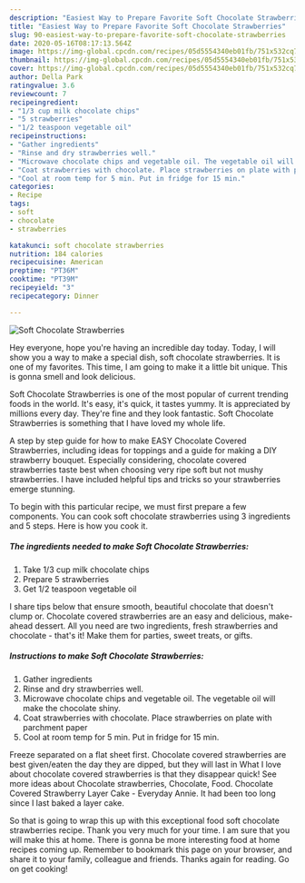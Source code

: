 ```yaml
---
description: "Easiest Way to Prepare Favorite Soft Chocolate Strawberries"
title: "Easiest Way to Prepare Favorite Soft Chocolate Strawberries"
slug: 90-easiest-way-to-prepare-favorite-soft-chocolate-strawberries
date: 2020-05-16T08:17:13.564Z
image: https://img-global.cpcdn.com/recipes/05d5554340eb01fb/751x532cq70/soft-chocolate-strawberries-recipe-main-photo.jpg
thumbnail: https://img-global.cpcdn.com/recipes/05d5554340eb01fb/751x532cq70/soft-chocolate-strawberries-recipe-main-photo.jpg
cover: https://img-global.cpcdn.com/recipes/05d5554340eb01fb/751x532cq70/soft-chocolate-strawberries-recipe-main-photo.jpg
author: Della Park
ratingvalue: 3.6
reviewcount: 7
recipeingredient:
- "1/3 cup milk chocolate chips"
- "5 strawberries"
- "1/2 teaspoon vegetable oil"
recipeinstructions:
- "Gather ingredients"
- "Rinse and dry strawberries well."
- "Microwave chocolate chips and vegetable oil. The vegetable oil will make the chocolate shiny."
- "Coat strawberries with chocolate. Place strawberries on plate with parchment paper"
- "Cool at room temp for 5 min. Put in fridge for 15 min."
categories:
- Recipe
tags:
- soft
- chocolate
- strawberries

katakunci: soft chocolate strawberries 
nutrition: 184 calories
recipecuisine: American
preptime: "PT36M"
cooktime: "PT39M"
recipeyield: "3"
recipecategory: Dinner

---
```



![Soft Chocolate Strawberries](https://img-global.cpcdn.com/recipes/05d5554340eb01fb/751x532cq70/soft-chocolate-strawberries-recipe-main-photo.jpg)

Hey everyone, hope you're having an incredible day today. Today, I will show you a way to make a special dish, soft chocolate strawberries. It is one of my favorites. This time, I am going to make it a little bit unique. This is gonna smell and look delicious.

Soft Chocolate Strawberries is one of the most popular of current trending foods in the world. It's easy, it's quick, it tastes yummy. It is appreciated by millions every day. They're fine and they look fantastic. Soft Chocolate Strawberries is something that I have loved my whole life.

A step by step guide for how to make EASY Chocolate Covered Strawberries, including ideas for toppings and a guide for making a DIY strawberry bouquet. Especially considering, chocolate covered strawberries taste best when choosing very ripe soft but not mushy strawberries. I have included helpful tips and tricks so your strawberries emerge stunning.


To begin with this particular recipe, we must first prepare a few components. You can cook soft chocolate strawberries using 3 ingredients and 5 steps. Here is how you cook it.

<!--inarticleads1-->

##### The ingredients needed to make Soft Chocolate Strawberries:

1. Take 1/3 cup milk chocolate chips
1. Prepare 5 strawberries
1. Get 1/2 teaspoon vegetable oil


I share tips below that ensure smooth, beautiful chocolate that doesn&#39;t clump or. Chocolate covered strawberries are an easy and delicious, make-ahead dessert. All you need are two ingredients, fresh strawberries and chocolate - that&#39;s it! Make them for parties, sweet treats, or gifts. 

<!--inarticleads2-->

##### Instructions to make Soft Chocolate Strawberries:

1. Gather ingredients
1. Rinse and dry strawberries well.
1. Microwave chocolate chips and vegetable oil. The vegetable oil will make the chocolate shiny.
1. Coat strawberries with chocolate. Place strawberries on plate with parchment paper
1. Cool at room temp for 5 min. Put in fridge for 15 min.


Freeze separated on a flat sheet first. Chocolate covered strawberries are best given/eaten the day they are dipped, but they will last in What I love about chocolate covered strawberries is that they disappear quick! See more ideas about Chocolate strawberries, Chocolate, Food. Chocolate Covered Strawberry Layer Cake - Everyday Annie. It had been too long since I last baked a layer cake. 

So that is going to wrap this up with this exceptional food soft chocolate strawberries recipe. Thank you very much for your time. I am sure that you will make this at home. There is gonna be more interesting food at home recipes coming up. Remember to bookmark this page on your browser, and share it to your family, colleague and friends. Thanks again for reading. Go on get cooking!
